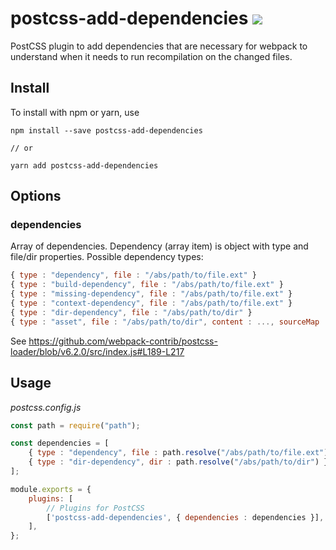 # postcss-add-dependencies [![](https://img.shields.io/npm/v/postcss-add-dependencies.svg)](https://www.npmjs.com/package/postcss-add-dependencies)

PostCSS plugin to add dependencies that are necessary for webpack to understand when it needs to run recompilation on the changed files.

## Install

To install with npm or yarn, use

```shell
npm install --save postcss-add-dependencies

// or

yarn add postcss-add-dependencies
```

## Options

### dependencies

Array of dependencies. Dependency (array item) is object with type and file/dir properties. Possible dependency types:

```js
{ type : "dependency", file : "/abs/path/to/file.ext" }
{ type : "build-dependency", file : "/abs/path/to/file.ext" }
{ type : "missing-dependency", file : "/abs/path/to/file.ext" }
{ type : "context-dependency", file : "/abs/path/to/file.ext" }
{ type : "dir-dependency", file : "/abs/path/to/dir" }
{ type : "asset", file : "/abs/path/to/dir", content : ..., sourceMap : ..., info : ... }
```
See https://github.com/webpack-contrib/postcss-loader/blob/v6.2.0/src/index.js#L189-L217

## Usage

*postcss.config.js*

```js
const path = require("path");

const dependencies = [
    { type : "dependency", file : path.resolve("/abs/path/to/file.ext") },
    { type : "dir-dependency", dir : path.resolve("/abs/path/to/dir") },
];

module.exports = {
    plugins: [
        // Plugins for PostCSS
        ['postcss-add-dependencies', { dependencies : dependencies }],
    ],
};
```
